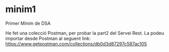 # minim1
Primer Mínim de DSA

He fet una colecció Postman, per probar la part2 del Servei Rest.
La podeu importar desde Postman al seguent link:
https://www.getpostman.com/collections/db0d3d87297c587ac105
